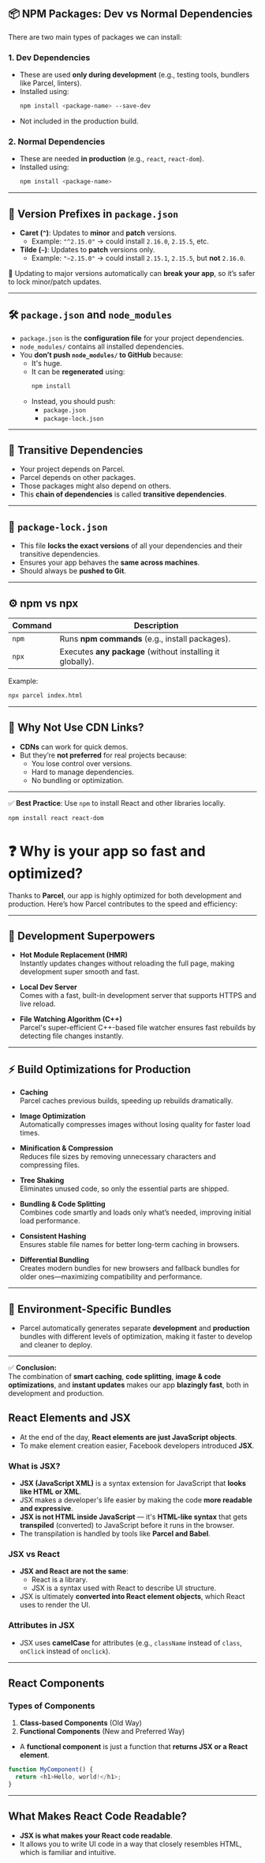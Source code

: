 ## 📦 NPM Packages: Dev vs Normal Dependencies

There are two main types of packages we can install:

### 1. **Dev Dependencies**
- These are used **only during development** (e.g., testing tools, bundlers like Parcel, linters).
- Installed using:
  ```bash
  npm install <package-name> --save-dev
  ```
- Not included in the production build.

### 2. **Normal Dependencies**
- These are needed **in production** (e.g., `react`, `react-dom`).
- Installed using:
  ```bash
  npm install <package-name>
  ```

---

## 🎯 Version Prefixes in `package.json`

- **Caret (`^`)**: Updates to **minor** and **patch** versions.
  - Example: `"^2.15.0"` → could install `2.16.0`, `2.15.5`, etc.
- **Tilde (`~`)**: Updates to **patch** versions only.
  - Example: `"~2.15.0"` → could install `2.15.1`, `2.15.5`, but **not** `2.16.0`.

🚫 Updating to major versions automatically can **break your app**, so it’s safer to lock minor/patch updates.

---

## 🛠 `package.json` and `node_modules`

- `package.json` is the **configuration file** for your project dependencies.
- `node_modules/` contains all installed dependencies.
- You **don’t push `node_modules/` to GitHub** because:
  - It's huge.
  - It can be **regenerated** using:
    ```bash
    npm install
    ```
  - Instead, you should push:
    - `package.json`
    - `package-lock.json`

---

## 🔁 Transitive Dependencies

- Your project depends on Parcel.
- Parcel depends on other packages.
- Those packages might also depend on others.
- This **chain of dependencies** is called **transitive dependencies**.

---

## 📁 `package-lock.json`

- This file **locks the exact versions** of all your dependencies and their transitive dependencies.
- Ensures your app behaves the **same across machines**.
- Should always be **pushed to Git**.

---

## ⚙️ npm vs npx

| Command | Description |
|--------|-------------|
| `npm`  | Runs **npm commands** (e.g., install packages). |
| `npx`  | Executes **any package** (without installing it globally). |

Example:
```bash
npx parcel index.html
```

---

## 🚫 Why Not Use CDN Links?

- **CDNs** can work for quick demos.
- But they’re **not preferred** for real projects because:
  - You lose control over versions.
  - Hard to manage dependencies.
  - No bundling or optimization.

---

✅ **Best Practice**: Use `npm` to install React and other libraries locally.

```bash
npm install react react-dom
```

# ❓ Why is your app so fast and optimized?

Thanks to **Parcel**, our app is highly optimized for both development and production. Here’s how Parcel contributes to the speed and efficiency:

---

## 🚀 Development Superpowers

- **Hot Module Replacement (HMR)**  
  Instantly updates changes without reloading the full page, making development super smooth and fast.

- **Local Dev Server**  
  Comes with a fast, built-in development server that supports HTTPS and live reload.

- **File Watching Algorithm (C++)**  
  Parcel's super-efficient C++-based file watcher ensures fast rebuilds by detecting file changes instantly.

---

## ⚡ Build Optimizations for Production

- **Caching**  
  Parcel caches previous builds, speeding up rebuilds dramatically.

- **Image Optimization**  
  Automatically compresses images without losing quality for faster load times.

- **Minification & Compression**  
  Reduces file sizes by removing unnecessary characters and compressing files.

- **Tree Shaking**  
  Eliminates unused code, so only the essential parts are shipped.

- **Bundling & Code Splitting**  
  Combines code smartly and loads only what’s needed, improving initial load performance.

- **Consistent Hashing**  
  Ensures stable file names for better long-term caching in browsers.

- **Differential Bundling**  
  Creates modern bundles for new browsers and fallback bundles for older ones—maximizing compatibility and performance.

---

## 🧪 Environment-Specific Bundles

- Parcel automatically generates separate **development** and **production** bundles with different levels of optimization, making it faster to develop and cleaner to deploy.

---

✅ **Conclusion:**  
The combination of **smart caching**, **code splitting**, **image & code optimizations**, and **instant updates** makes our app **blazingly fast**, both in development and production.

## React Elements and JSX

- At the end of the day, **React elements are just JavaScript objects**.
- To make element creation easier, Facebook developers introduced **JSX**.

### What is JSX?

- **JSX (JavaScript XML)** is a syntax extension for JavaScript that **looks like HTML or XML**.
- JSX makes a developer's life easier by making the code **more readable and expressive**.
- **JSX is not HTML inside JavaScript** — it's **HTML-like syntax** that gets **transpiled** (converted) to JavaScript before it runs in the browser.
- The transpilation is handled by tools like **Parcel and Babel**.

### JSX vs React

- **JSX and React are not the same**:
  - React is a library.
  - JSX is a syntax used with React to describe UI structure.
- JSX is ultimately **converted into React element objects**, which React uses to render the UI.

### Attributes in JSX

- JSX uses **camelCase** for attributes (e.g., `className` instead of `class`, `onClick` instead of `onclick`).

---

## React Components

### Types of Components

1. **Class-based Components** (Old Way)
2. **Functional Components** (New and Preferred Way)

- A **functional component** is just a function that **returns JSX or a React element**.

```js
function MyComponent() {
  return <h1>Hello, world!</h1>;
}
```

---

## What Makes React Code Readable?

- **JSX is what makes your React code readable**.
- It allows you to write UI code in a way that closely resembles HTML, which is familiar and intuitive.
